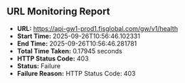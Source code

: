 ## URL Monitoring Report

- **URL:** https://api-gw1-prod1.fisglobal.com/gw/v1/health
- **Start Time:** 2025-09-26T10:56:46.102331
- **End Time:** 2025-09-26T10:56:46.281781
- **Total Time Taken:** 0.17945 seconds
- **HTTP Status Code:** 403
- **Status:** Failure
- **Failure Reason:** HTTP Status Code: 403
